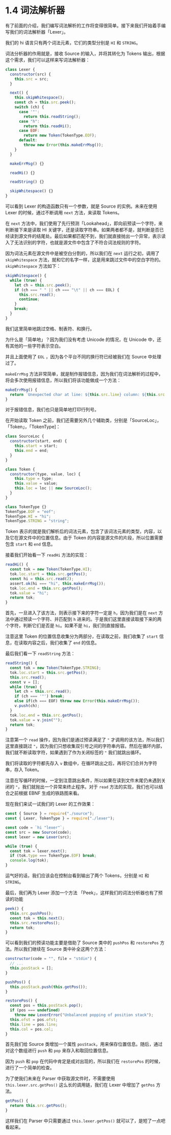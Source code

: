 # 1.4 词法解析器

有了前面的介绍，我们编写词法解析的工作将变得很简单。接下来我们开始着手编写我们的词法解析器「Lexer」。

我们的 hi 语言只有两个词法元素，它们的类型分别是 `HI` 和 `STRING`。

词法分析器的作用就是，接收 Source 的输入，并将其转化为 Tokens 输出，根据这个需求，我们可以这样来写词法解析器：

```javascript
class Lexer {
  constructor(src) {
    this.src = src;
  }

  next() {
    this.skipWhitespace();
    const ch = this.src.peek();
    switch (ch) {
      case '"':
        return this.readString();
      case "h":
        return this.readHi();
      case EOF:
        return new Token(TokenType.EOF);
      default:
        throw new Error(this.makeErrMsg());
    }
  }

  makeErrMsg() {}

  readHi() {}

  readString() {}

  skipWhitespace() {}
}
```

可以看到 Lexer 的构造函数只有一个参数，就是 Source 的实例。未来在使用 Lexer 的时候，通过不断调用 `next` 方法，来读取 Tokens。

在 `next` 方法中，我们使用了先行预测「Lookahead」，即向前预读一个字符，来判断接下来是读取 HI 关键字，还是读取字符串。如果两者都不是，就判断是否已经读到源文件的结尾处。最后如果都匹配不到，我们就直接抛出一个异常，表示读入了无法识别的字符，也就是源文件中包含了不符合词法规则的字符。

因为词法元素在源文件中是被空白分割的，所以我们在 `next` 运行之初，调用了 `skipWhitespace` 方法，就和它的名字一样，这是用来跳过文件中的空白字符的。`skipWhitespace` 方法如下：

```javascript
skipWhitespace() {
  while (true) {
    let ch = this.src.peek();
    if (ch === " " || ch === "\t" || ch === EOL) {
      this.src.read();
      continue;
    }
    break;
  }
}
```

我们这里简单地跳过空格、制表符、和换行。

为什么是「简单地」？因为我们没有考虑 Unicode 的情况，在 Unicode 中，还有其他的一些字符表示空白。

并且上面使用了 `EOL` ，因为各个平台不同的换行符已经被我们在 Source 中处理过了。

`makeErrMsg` 方法非常简单，就是制作报错信息，因为我们在词法解析的过程中，将会多次使用报错信息，所以我们将该功能做成一个方法：

```javascript
makeErrMsg() {
  return `Unexpected char at line: ${this.src.line} column: ${this.src.col}`;
}
```

对于报错信息，我们也只是简单地打印行列号。

在开始读取 Token 之前，我们还需要另外几个辅助类，分别是「SourceLoc」，「Token」，「TokenType\]：

```javascript
class SourceLoc {
  constructor(start, end) {
    this.start = start;
    this.end = end;
  }
}

class Token {
  constructor(type, value, loc) {
    this.type = type;
    this.value = value;
    this.loc = loc || new SourceLoc();
  }
}

class TokenType {}
TokenType.EOF = "eof";
TokenType.HI = "hi";
TokenType.STRING = "string";
```

Token 表示的就是我们解析后的词法元素，包含了该词法元素的类型，内容，以及它在源文件中的位置信息。由于 Token 的内容是源文件的片段，所以位置需要包含 `start` 和 `end` 信息。

接着我们开始看一下 `readHi` 方法的实现：

```javascript
readHi() {
  const tok = new Token(TokenType.HI);
  tok.loc.start = this.src.getPos();
  const hi = this.src.read(2);
  assert.ok(hi === "hi", this.makeErrMsg());
  tok.loc.end = this.src.getPos();
  tok.value = "hi";
  return tok;
}
```

首先，一旦进入了该方法，则表示接下来的字符一定是 `h`，因为我们是在 `next` 方法中通过预读一个字符、并匹配到 `h` 进来的。于是我们这里直接读取接下来的两个字符，判断它们是否是 `hi`。如果不是 `hi`，我们则直接报错。

注意这里 Token 的位置信息收集分为两部分，在读取之前，我们收集了 `start` 信息，在读取内容之后，我们收集了 `end` 的信息。

最后我们看一下 `readString` 方法：

```javascript
readString() {
  const tok = new Token(TokenType.STRING);
  tok.loc.start = this.src.getPos();
  this.src.read();
  const v = [];
  while (true) {
    let ch = this.src.read();
    if (ch === '"') break;
    else if(ch === EOF) throw new Error(this.makeErrMsg());
    v.push(ch);
  }
  tok.loc.end = this.src.getPos();
  tok.value = v.join("");
  return tok;
}
```

注意第一个 `read` 操作，因为我们是通过预读满足了 `"` 才调用的该方法，所以我们这里直接跳过 `"`，因为我们只想收集双引号之间的字符串内容。然后在循环内部，我们就不断读取字符，如果遇到了作为关闭标签的 `"` 我们就跳出循环。

我们将读取的字符都先存入 `v` 数组中，在循环跳出之后，再将它们合并为字符串，存入 Token。

注意在写循环的时候，一定到注意跳出条件，所以如果在读到文件末尾仍未遇到关闭的 `"`，我们就抛出一个异常来终止程序。对于 `read` 方法的实现，我们也可以结合之前根据 EBNF 生成的铁路图来看。

现在我们来试一试我们的 Lexer 的工作效果：

```javascript
const { Source } = require("./source");
const { Lexer, TokenType } = require("./lexer");

const code = `hi "lexer"`;
const src = new Source(code);
const lexer = new Lexer(src);

while (true) {
  const tok = lexer.next();
  if (tok.type === TokenType.EOF) break;
  console.log(tok);
}
```

运气好的话，我们应该会在控制台看到输出了两个 Tokens，分别是 `HI` 和 `STRING`。

最后，我们再为 Lexer 添加一个方法 「Peek」，这样我们的词法分析器也有了预读的功能

```javascript
peek() {
  this.src.pushPos();
  const tok = this.next();
  this.src.restorePos();
  return tok;
}
```

可以看到我们的预读功能主要是借助了 Source 类中的 `pushPos` 和 `restorePos` 方法。所以我们继续在 Source 类中补全这两个方法：

```javascript
constructor(code = "", file = "stdin") {
  // ...
  this.posStack = [];
}

pushPos() {
  this.posStack.push(this.getPos());
}

restorePos() {
  const pos = this.posStack.pop();
  if (pos === undefined)
    throw new LexerError("Unbalanced popping of position stack");
  this.ofst = pos.ofst;
  this.line = pos.line;
  this.col = pos.col;
}
```

首先我们给 Source 类增加一个属性 `posStack`，用来保存位置信息。随后，通过对这个数组进行 `push` 和 `pop` 来存入和取回位置信息。

因为 `push` 和 `pop` 在代码中肯定是成对出现的，所以我们在 `restorePos` 的时候，进行了一个简单的检查。

为了使我们未来在 Parser 中获取源文件时，不需要使用 `this.lexer.src.getPos()` 这么长的调用链，我们在 Lexer 中增加了 `getPos` 方法。

```js
getPos() {
  return this.src.getPos();
}
```

这样我们在 Parser 中只需要通过 `this.lexer.getPos()` 就可以了，是短了一点吧看起来。

